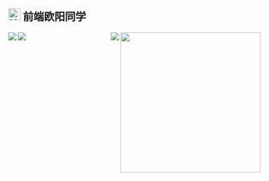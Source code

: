 ## <img src='https://qpluspicture.oss-cn-beijing.aliyuncs.com/6LjjQA/Hi.gif' alt='Hi' width="24"/> 前端欧阳同学
<img align="right" height="280" src="https://pic2.zhimg.com/v2-28020003d4a493c78d8202ba6c35f179_b.webp" />
<img align="left" src="https://github-readme-stats.vercel.app/api?username=Rockolin&show_icons=true&hide_border=true" />
<img align="right" src="https://github-readme-stats.vercel.app/api/top-langs/?username=Rockolin&hide_border=true" />
<img align="left" src="http://profile-counter.glitch.me/Rockolin/count.svg" />
